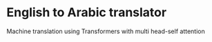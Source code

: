 # English to Arabic translator
 Machine translation using Transformers with multi head-self attention
